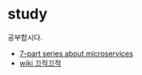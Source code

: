 # study
공부합시다.

* [7-part series about microservices](https://github.com/seongminwoo/study/blob/master/7-part_series_about_microservices.md)
* [wiki 끄적끄적](https://github.com/seongminwoo/study/wiki/Notes-on-Reactive-Programming-Part-I:-The-Reactive-Landscape)
